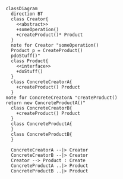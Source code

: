 ﻿```mermaid
classDiagram
  direction BT
  class Creator{
    <<abstract>>
    +someOperation()
    +createProduct()* Product
  }
  note for Creator "someOperation()
  Product p = CreateProduct()
  pdoStuff()"
  class Product{
    <<interface>>
    +doStuff()
  }
  class ConcreteCreatorA{
    +createProduct() Product
  }
note for ConcreteCreatorA "createProduct()
return new ConcreteProductA()"
  class ConcreteCreatorB{
    +createProduct() Product
  }
  class ConcreteProductA{
  }
  class ConcreteProductB{
  }
  
  ConcreteCreatorA --|> Creator
  ConcreteCreatorB --|> Creator
  Creator --> Product : Create 
  ConcreteProductA ..|> Product
  ConcreteProductB ..|> Product

```